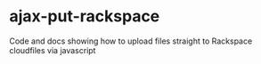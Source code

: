 ajax-put-rackspace
==================

Code and docs showing how to upload files straight to Rackspace cloudfiles via javascript
